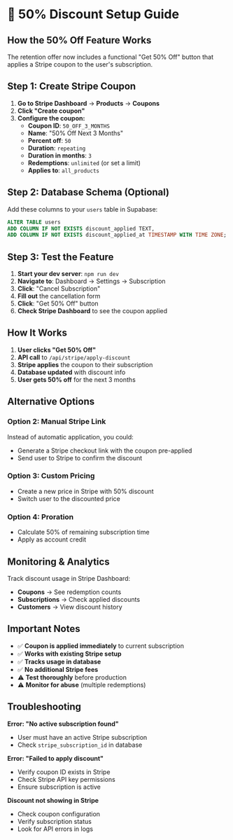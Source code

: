 # 🎁 50% Discount Setup Guide

## **How the 50% Off Feature Works**

The retention offer now includes a functional "Get 50% Off" button that applies a Stripe coupon to the user's subscription.

## **Step 1: Create Stripe Coupon**

1. **Go to Stripe Dashboard** → **Products** → **Coupons**
2. **Click "Create coupon"**
3. **Configure the coupon:**
   - **Coupon ID**: `50_OFF_3_MONTHS`
   - **Name**: "50% Off Next 3 Months"
   - **Percent off**: `50`
   - **Duration**: `repeating`
   - **Duration in months**: `3`
   - **Redemptions**: `unlimited` (or set a limit)
   - **Applies to**: `all_products`

## **Step 2: Database Schema (Optional)**

Add these columns to your `users` table in Supabase:

```sql
ALTER TABLE users 
ADD COLUMN IF NOT EXISTS discount_applied TEXT,
ADD COLUMN IF NOT EXISTS discount_applied_at TIMESTAMP WITH TIME ZONE;
```

## **Step 3: Test the Feature**

1. **Start your dev server**: `npm run dev`
2. **Navigate to**: Dashboard → Settings → Subscription
3. **Click**: "Cancel Subscription"
4. **Fill out** the cancellation form
5. **Click**: "Get 50% Off" button
6. **Check Stripe Dashboard** to see the coupon applied

## **How It Works**

1. **User clicks "Get 50% Off"**
2. **API call** to `/api/stripe/apply-discount`
3. **Stripe applies** the coupon to their subscription
4. **Database updated** with discount info
5. **User gets 50% off** for the next 3 months

## **Alternative Options**

### **Option 2: Manual Stripe Link**
Instead of automatic application, you could:
- Generate a Stripe checkout link with the coupon pre-applied
- Send user to Stripe to confirm the discount

### **Option 3: Custom Pricing**
- Create a new price in Stripe with 50% discount
- Switch user to the discounted price

### **Option 4: Proration**
- Calculate 50% of remaining subscription time
- Apply as account credit

## **Monitoring & Analytics**

Track discount usage in Stripe Dashboard:
- **Coupons** → See redemption counts
- **Subscriptions** → Check applied discounts
- **Customers** → View discount history

## **Important Notes**

- ✅ **Coupon is applied immediately** to current subscription
- ✅ **Works with existing Stripe setup**
- ✅ **Tracks usage in database**
- ✅ **No additional Stripe fees**
- ⚠️ **Test thoroughly** before production
- ⚠️ **Monitor for abuse** (multiple redemptions)

## **Troubleshooting**

**Error: "No active subscription found"**
- User must have an active Stripe subscription
- Check `stripe_subscription_id` in database

**Error: "Failed to apply discount"**
- Verify coupon ID exists in Stripe
- Check Stripe API key permissions
- Ensure subscription is active

**Discount not showing in Stripe**
- Check coupon configuration
- Verify subscription status
- Look for API errors in logs 